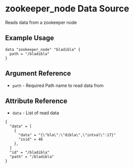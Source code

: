# zookeeper_node Data Source

Reads data from a zookeeper node

## Example Usage

```hcl
data "zookeeper_node" "bladibla" {
  path = "/bladibla"
}
```

## Argument Reference

* `path` - Required Path name to read data from

## Attribute Reference

* `data` - List of read data

```hcl
{
  "data" = [
    {
      "data" = "{\"bla\":\"dibla\",\"intval\":17}"
      "zxid" = 46
    },
  ]
  "id" = "/bladibla"
  "path" = "/bladibla"
}
```
